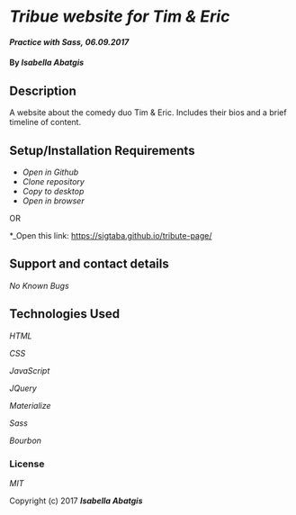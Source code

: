 # _Tribue website for Tim & Eric_

#### _Practice with Sass,_ _06.09.2017_

#### By _**Isabella Abatgis**_

## Description

A website about the comedy duo Tim & Eric.  Includes their bios and a brief timeline of content.

## Setup/Installation Requirements

* _Open in Github_
* _Clone repository_
* _Copy to desktop_
* _Open in browser_

OR

*_Open this link: https://sigtaba.github.io/tribute-page/

## Support and contact details

_No Known Bugs_

## Technologies Used

_HTML_

_CSS_

_JavaScript_

_JQuery_

_Materialize_

_Sass_

_Bourbon_

### License

*MIT*

Copyright (c) 2017 **_Isabella Abatgis_**
